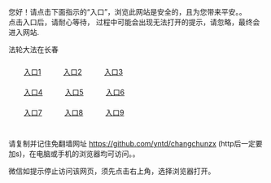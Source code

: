您好！请点击下面指示的“入口”，浏览此网站是安全的，且为您带来平安。。 <br/>
点击入口后，请耐心等待， 过程中可能会出现无法打开的提示，请忽略，最终会进入网站. </br>

法轮大法在长春<br/>
<div style="padding:10px"><a style="margin:20px" target="_blank" href="https://d3valdg09iunbp.cloudfront.net/2Qpsp?cmjjvvqh" id="ccLink1" rel="nofollow">入口1</a> <a target="_blank" style="margin:20px" href="https://d38amgojx6w4ke.cloudfront.net/2Qpsp?hbhkyyz" id="ccLink2" rel="nofollow">入口2</a> <a style="margin:20px" target="_blank" href="https://d3bkqaqxb8seam.cloudfront.net/2Qpsp?kftfsb" id="ccLink3" rel="nofollow">入口3</a></div>

<div style="padding:10px" ><a style="margin:20px" target="_blank" href="https://d3valdg09iunbp.cloudfront.net/2Qpsp?cmjjvvqh" id="ccLink4" rel="nofollow">入口4</a> <a style="margin:20px" href="https://d38amgojx6w4ke.cloudfront.net/2Qpsp?hbhkyyz" target="_blank" id="ccLink5" rel="nofollow">入口5</a> <a style="margin:20px" href="https://d3bkqaqxb8seam.cloudfront.net/2Qpsp?kftfsb" target="_blank" id="ccLink6" rel="nofollow">入口6</a></div>

<div style="padding:10px"><a style="margin:20px" target="_blank" href="https://d3valdg09iunbp.cloudfront.net/2Qpsp?cmjjvvqh" id="ccLink7" rel="nofollow">入口7</a> <a style="margin:20px" href="https://d38amgojx6w4ke.cloudfront.net/2Qpsp?hbhkyyz" target="_blank" id="ccLink8" rel="nofollow">入口8</a> <a style="margin:20px" target="_blank" href="https://d3bkqaqxb8seam.cloudfront.net/2Qpsp?kftfsb" id="ccLink9" rel="nofollow">入口9</a></div>

<br/>



请复制并记住免翻墙网址 https://github.com/yntd/changchunzx (http后一定要加s)，在电脑或手机的浏览器均可访问。。<br/>

微信如提示停止访问该网页，须先点击右上角，选择浏览器打开。
